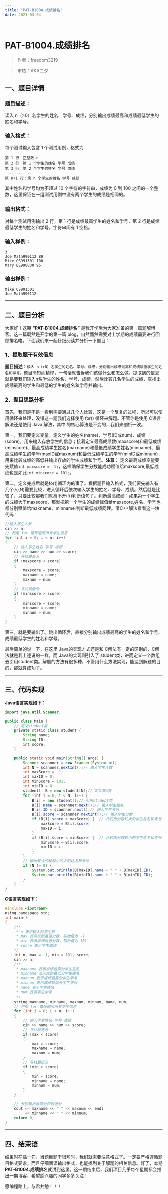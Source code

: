 ```yaml
---
title: "PAT-B1004.成绩排名"
date: 2021-03-04

---
```


# PAT-B1004.成绩排名

>    作者：freedom3219

>    审核：AKA二夕


## 一、题目详情

### 题目描述：

读入 n（>0）名学生的姓名、学号、成绩，分别输出成绩最高和成绩最低学生的姓名和学号。

### 输入格式：

每个测试输入包含 1 个测试用例，格式为

```
第 1 行：正整数 n
第 2 行：第 1 个学生的姓名 学号 成绩
第 3 行：第 2 个学生的姓名 学号 成绩
  ... ... ...
第 n+1 行：第 n 个学生的姓名 学号 成绩
```

其中姓名和学号均为不超过 10 个字符的字符串，成绩为 0 到 100 之间的一个整数，这里保证在一组测试用例中没有两个学生的成绩是相同的。

### 输出格式：

对每个测试用例输出 2 行，第 1 行是成绩最高学生的姓名和学号，第 2 行是成绩最低学生的姓名和学号，字符串间有 1 空格。

### 输入样例：

```out
3
Joe Math990112 89
Mike CS991301 100
Mary EE990830 95
```

### 输出样例：

```out
Mike CS991301
Joe Math990112
```

---

## 二、题目分析

大家好！这期 **“PAT-B1004.成绩排名”** 是我开学后为大家准备的第一篇题解博客。这一篇既然是开学的第一篇 blog，自然而然需要对上学期的成绩需要进行回顾排名咯。下面我们来一起仔细阅读并分析一下题目：

### 1、提取题干有效信息

**题目描述**：`读入 n（>0）名学生的姓名、学号、成绩，分别输出成绩最高和成绩最低学生的姓名和学号。`题目简短而精悍，一句话就告诉我们该做什么和怎么做。提取到的信息就是要我们输入n名学生的姓名、学号、成绩，然后比较几名学生的成绩，查找出成绩最高的学生和最低的学生的姓名和学号并输出。

### 2、题目思路分析

首先，我们是不是一看到需要通过几个人比较，这是一个反复的过程，所以可以使用循环来处理，没错这一题我们选择使用 for() 循环来解题。不管你是使用 C语言解法还是使用 Java 解法，其中 的核心算法是不变的，我们来剖析一波。

第一，我们要定义变量。定义学生的姓名(name)、学号(ID或num)、成绩(score)，用来输入存放学生的信息；接着定义最高成绩数(maxscore)和最低成绩(minscore)、最高成绩学生姓名(maxname)和最低成绩学生姓名(minname)、最高成绩学生的学号(maxID或maxnum)和最低成绩学生的学号(minID或minnum)，用来比较成绩的高低并输出存放的学生成绩和学号。**注意：** 定义最高成绩变量要先赋值`int maxscore = -1;`，这样确保学生分数能成功赋值给maxscore;最低成绩也是如此`int minscore = 101;`。

第二，定义完成后就是for()循环内的事了。根据题目输入格式，我们要先输入有几个人(N)需要比较，进入循环后依次输入学生的姓名、学号、成绩。然后就是比较了，只要比较那我们就离不开if()判断语句了。判断最高成绩：如果第一个学生的成绩大于maxscore，那就把第一个学生的成绩赋值给maxscore,姓名、学号也都分别赋值给maxname、minname;判断最低成绩同理。借C++解法看看这一块代码：

```C++
//输入学生人数
cin >> n;
// 利用 for 循环遍历所有学生信息
for (int i = 0; i < n; i++)
{
    // 输入学生姓名 学号 成绩
    cin >> name >> num >> score;
    // 寻找最高分
    if (maxscore < score)
    {
        maxscore = score;
        maxname = name;
        maxnum = num;
    }
    // 寻找最低分
    if (minscore > score)
    {
        minscore = score;
        minname = name;
        minnum = num;
    }
}
```

第三，就是要输出了。跳出循环后，直接分别输出成绩最高的学生的姓名和学号、成绩最低学生的姓名和学号。

最后简单的说一下，在这里 Java的实现方式还是和 C解法有一定的区别的，C解法就是我上述说的一样，而 Java的实现则引入了 student类，进而定义一个数组去引用student类。解题的方法有很多种，不管用什么方法实现，能达到解题的目的，那就算成功了。

---

## 三、代码实现

**Java语言实现如下：**

```java
import java.util.Scanner;

public class Main {
    // 定义student类
    private static class student {
        String name;
        String ID;
        int score;
    }

    public static void main(String[] args) {
        Scanner scannner = new Scanner(System.in);
        int N = scannner.nextInt();// 输入学生人数
        int maxScore = -1;
        int maxID = 0;
        int minScore = 101;
        int minID = 0;
        student[] B = new student[N];// 定义数组B
        for (int i = 0; i < N; i++) {
            B[i] = new student();// 引用student类
            B[i].name = scannner.next();// 输入学生姓名
            B[i].ID = scannner.next();// 输入学生考号
            B[i].score = scannner.nextInt();// 输入学生分数
            if (B[i].score > maxScore) {  // 比较出分数较大的学生姓名和考号
                maxScore = B[i].score;
                maxID = i;
            }
            if (B[i].score < minScore) {  // 比较出分数较小的学生姓名和考号
                minScore = B[i].score;
                minID = i;
            }
        }
        // 输出较大的和较小的人的姓名和考号
        if (N != 0) {
            System.out.println(B[maxID].name + " " + B[maxID].ID);
            System.out.println(B[minID].name + " " + B[minID].ID);
        }
    }
}
```

**C语言实现如下：**

```c
#include <iostream>
using namespace std;
int main()
{
    /**
     * n 表示输入的学生数
     * max 表示成绩最高分数，初始值为 -1
     * min 表示成绩最低分数，初始值为 101
     * socre 表示学生成绩
    */
    int n, max = -1, min = 101, score;
    cin >> n;
    /**
     * maxname 表示成绩最高分学生姓名
     * minname 表示成绩最低分学生姓名
     * maxnum 表示成绩最高分学生学号
     * minnum 表示成绩最低分学生学号
     * name 表示学生姓名
     * num 表示学生学号 
     */
    string maxname, minname, maxnum, minnum, name, num;
    // 利用 for 循环遍历所有学生信息
    for (int i = 0; i < n; i++)
    {
        // 输入学生姓名 学号 成绩
        cin >> name >> num >> score;
        // 寻找最高分
        if (max < score)
        {
            max = score;
            maxname = name;
            maxnum = num;
        }
        // 寻找最低分
        if (min > score)
        {
            min = score;
            minname = name;
            minnum = num;
        }
    }

    // 分别输出最高分和最低分
    cout << maxname << " " << maxnum << endl
         << minname << " " << minnum;
    return 0;
}
```


---

## 四、结束语

结束时在插一句，当题目题干很短时，我们就需要注意格式了。一定要严格遵循题目格式要求，而且仔细阅读输出格式，也能找到关于解题的相关信息。好了，本期**PAT-B1004.成绩排名**就讲到这里。这一期结束后，我们项目几乎每个星期都会推出一期博客，希望感兴趣的同学多多关注！

愿编程路上，与君共勉！！！
